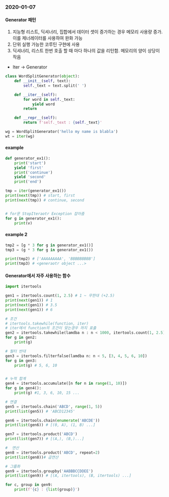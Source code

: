 ### 2020-01-07

#### Generator 패턴

1. 지능형 리스트, 딕셔너리, 집합에서 데이터 셋이 증가하는 경우 메모리 사용량 증가. 이를 제너레이터를 사용하여 완화 가능
2. 단위 실행 가능한 코루틴 구현에 사용
3. 딕셔너리, 리스트 한번 호출 할 때 마다 하나의 값을 리턴함. 메모리의 양이 상당이 작음

-   Iter -> Generator

```python
class WordSplitGenerator(object):
    def __init__(self, text):
        self._text = text.split(' ')

    def __iter__(self):
        for word in self._text:
            yield word
        return

    def __repr__(self):
        return f'self._text : {self._text}'

wg = WordSplitGenerator('hello my name is blabla')
wt = iter(wg)

```

#### example

```python
def generator_ex1():
    print('start')
    yield 'first'
    print('continue')
    yield 'second'
    print('end')

tmp = iter(generator_ex1())
print(next(tmp)) # start, first
print(next(tmp)) # continue, second


# for문 StopIteraotr Exception 잡아줌
for g in generator_ex1():
    print(v)
```

#### example 2

```python
tmp2 = [g * 3 for g in generator_ex1()]
tmp3 = (g * 3 for g in generator_ex1())

print(tmp2) # ['AAAAAAAAA', 'BBBBBBBBB']
print(tmp3) # <generaotr object ...>
```

#### Generator에서 자주 사용하는 함수

```python
import itertools

gen1 = itertools.count(1, 2.5) # 1 ~ 무한대 (+2.5)
print(next(gen1)) # 1
print(next(gen1)) # 3.5
print(next(gen1)) # 6

# 조건
# itertools.takewhile(function, iter)
# iter에서 function의 조건이 맞는경우 까지 표출
gen2 = itertools.takewhile(lamdba n : n < 1000, itertools.count(1, 2.5))
for g in gen2:
    print(g)

# 필터 반대
gen3 = itertools.filterfalse(lamdba n: n < 5, [3, 4, 5, 6, 10])
for g in gen3:
    print(g) # 5, 6, 10


# 누적 합계
gen4 = itertools.accumulate([n for n in range(1, 10)])
for g in gen4():
    print(g) #1, 3, 6, 10, 15 ...

# 연결
gen5 = itertools.chain('ABCD', range(1, 5))
print(list(gen5)) # 'ABCD12345'

gen6 = itertools.chain(enumerate('ABCDE'))
print(list(gen6)) # [(0, A), (1, B) ...]

gen7 = itertools.product('ABCD')
print(list(gen7)) # [(A,), (B,)...]

#  연산
gen8 = itertools.product('ABCD', repeat=2)
print(list(gen8))# 곱연산

# 그룹화
gen9 = itertools.groupby('AABBBCCDDEE')
print(list(gen9)) # [(A, itertools), (B, itertools) ...]

for c, group in gen9:
    print(f'{c} : {list(group)}')
```
